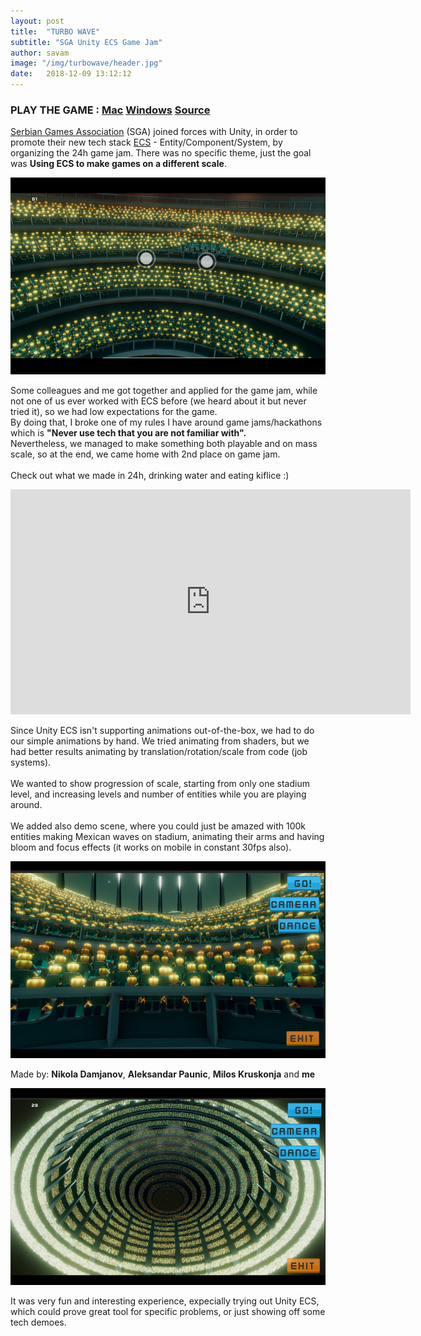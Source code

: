 ```yaml
---
layout: post
title:  "TURBO WAVE"
subtitle: "SGA Unity ECS Game Jam"
author: savam
image: "/img/turbowave/header.jpg"
date:   2018-12-09 13:12:12
---
```


### PLAY THE GAME : [Mac](https://drive.google.com/open?id=1WkRfZ_4_L9cMywfN-2t4nUpf3Dblz72I) [Windows](https://drive.google.com/open?id=1-wk153OeoNXIe6H6nKee3koh7UTyNAka) [Source](https://github.com/SavaMinic/ImpactHubRandomTeam)

[Serbian Games Association](http://sga.rs/) (SGA) joined forces with Unity, in order to promote their new tech stack [ECS](https://unity3d.com/unity/features/job-system-ECS) - Entity/Component/System, by organizing the 24h game jam.
There was no specific theme, just the goal was **Using ECS to make games on a different scale**.

<img class="def_image" src="/img/turbowave/shot2.jpg" />

Some colleagues and me got together and applied for the game jam, while not one of us ever worked with ECS before (we heard about it but never tried it), so we had low expectations for the game. <br />
By doing that, I broke one of my rules I have around game jams/hackathons which is **"Never use tech that you are not familiar with".** <br />
Nevertheless, we managed to make something both playable and on mass scale, so at the end, we came home with 2nd place on game jam. <br />
 <br />
Check out what we made in 24h, drinking water and eating kiflice :) <br />

<iframe width="640" height="360" src="https://www.youtube.com/embed/N0edM-58KaU?rel=0" frameborder="0" allowfullscreen></iframe>

Since Unity ECS isn't supporting animations out-of-the-box, we had to do our simple animations by hand. We tried animating from shaders, but we had better results animating by translation/rotation/scale from code (job systems). <br />
 <br />
 We wanted to show progression of scale, starting from only one stadium level, and increasing levels and number of entities while you are playing around. <br /> <br />
 We added also demo scene, where you could just be amazed with 100k entities making Mexican waves on stadium, animating their arms and having bloom and focus effects (it works on mobile in constant 30fps also).

<img class="def_image" src="/img/turbowave/shot3.jpg" />

Made by: **Nikola Damjanov**, **Aleksandar Paunic**, **Milos Kruskonja** and **me**

<img class="def_image" src="/img/turbowave/shot1.jpg" />

It was very fun and interesting experience, expecially trying out Unity ECS, which could prove great tool for specific problems, or just showing off some tech demoes.
